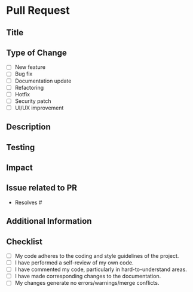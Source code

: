 # Pull Request

<!--Before you make this PR have you followed the docs here? - https://christitustech.github.io/winutil/contribute/ -->

## Title
<!--[Provide a succinct and descriptive title for the pull request.]-->

## Type of Change
- [ ] New feature
- [ ] Bug fix
- [ ] Documentation update
- [ ] Refactoring
- [ ] Hotfix
- [ ] Security patch
- [ ] UI/UX improvement

## Description
<!--[Provide a detailed explanation of the changes you have made. Include the reasons behind these changes and any relevant context. Link any related issues.]-->

## Testing
<!--[Detail the testing you have performed to ensure that these changes function as intended. Include information about any added tests.]-->

## Impact
<!--[Discuss the impact of your changes on the project. This might include effects on performance, new dependencies, or changes in behaviour.]-->

## Issue related to PR
<!--[What issue/discussion is related to this PR (if any)]-->
- Resolves #

## Additional Information
<!--[Any additional information that reviewers should be aware of.]-->

## Checklist
- [ ] My code adheres to the coding and style guidelines of the project.
- [ ] I have performed a self-review of my own code.
- [ ] I have commented my code, particularly in hard-to-understand areas.
- [ ] I have made corresponding changes to the documentation.
- [ ] My changes generate no errors/warnings/merge conflicts.
